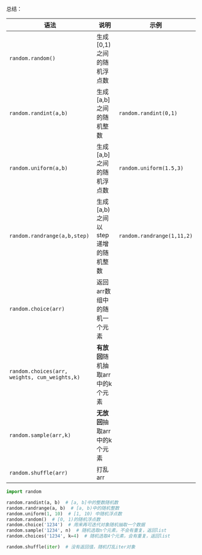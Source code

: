 总结：

| 语法                                          | 说明                              | 示例                       |
| --------------------------------------------- | --------------------------------- | -------------------------- |
| `random.random()`                             | 生成[0,1)之间的随机浮点数         |                            |
| `random.randint(a,b)`                         | 生成[a,b]之间的随机整数           | `random.randint(0,1)`      |
| `random.uniform(a,b)`                         | 生成[a,b]之间的随机浮点数         | `random.uniform(1.5,3)`    |
| `random.randrange(a,b,step)`                  | 生成[a,b)之间以step递增的随机整数 | `random.randrange(1,11,2)` |
| `random.choice(arr)`                          | 返回arr数组中的随机一个元素       |                            |
| `random.choices(arr, weights, cum_weights,k)` | **有放回**随机抽取arr中的k个元素  |                            |
| `random.sample(arr,k)`                        | **无放回**抽取arr中的k个元素      |                            |
| `random.shuffle(arr)`                         | 打乱arr                           |                            |



```python
import random

random.randint(a, b)  # [a, b]中的整数随机数
random.randrange(a, b)  # [a, b)中的随机整数
random.uniform(1, 10)  # [1, 10) 中随机浮点数
random.random()  # [0, 1)的随机浮点数
random.choice('1234')  # 用来再可迭代对象随机抽取一个数据
random.sample('1234', n)  # 随机选取n个元素，不会有重复，返回list
random.choices('1234', k=4)  # 随机选取4个元素，会有重复，返回list

random.shuffle(iter)  # 没有返回值，随机打乱iter对象
```



